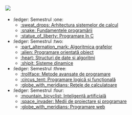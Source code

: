 # <a href="https://cs.ubbcluj.ro"><img src="https://www.yourtango.com/sites/default/files/styles/header_slider/public/image_blog/college-memes.jpg?itok=JoGNEOBS" /></a>
<ul>
  <li>:ledger: Semestrul :one:
    <ul>
      <li>
        <a href="https://github.com/mihai12p/ubb/tree/main/sem1/asc"> 
          :sweat_drops:  Arhitectura sistemelor de calcul
        </a>
      </li>
      <li>
        <a href="https://github.com/mihai12p/ubb/tree/main/sem1/fp"> 
          :snake:  Fundamentele programării
        </a>
      </li>
      <li>
        <a href="https://github.com/mihai12p/ubb/tree/main/sem1/c"> 
          :statue_of_liberty:  Programare în C
        </a>
      </li>
    </ul>
  </li>
  <li>:ledger: Semestrul :two:
    <ul>
      <li>
        <a href="https://github.com/mihai12p/ubb/tree/main/sem2/ag"> 
          :part_alternation_mark:  Algoritmica grafelor
        </a>
      </li>
      <li>
        <a href="https://github.com/mihai12p/ubb/tree/main/sem2/poo"> 
          :alien:  Programare orientată obiect
        </a>
      </li>
      <li>
        <a href="https://github.com/mihai12p/ubb/tree/main/sem2/sda"> 
          :heart:  Structuri de date și algoritmi
        </a>
      </li>
      <li>
        <a href="https://github.com/mihai12p/ubb/tree/main/sem2/sd"> 
          :shipit:  Sisteme dinamice
        </a>
      </li>
    </ul>
  </li>
  <li>:ledger: Semestrul :three:
    <ul>
      <li>
        <a href="https://github.com/mihai12p/ubb/tree/main/sem3/map">
          :trollface:  Metode avansate de programare
        </a>
      </li>
      <li>
        <a href="https://github.com/mihai12p/ubb/tree/main/sem3/plf">
          :circus_tent:  Programare logică și funcțională
        </a>
      </li>
      <li>
        <a href="https://github.com/mihai12p/ubb/tree/main/sem3/rc">
          :globe_with_meridians:  Reţele de calculatoare
        </a>
      </li>
    </ul>
  </li>
  <li>:ledger: Semestrul :four:
    <ul>
      <li>
        <a href="https://github.com/mihai12p/ubb/tree/main/sem4/ia">
          :mountain_bicyclist:  Inteligență artificială
        </a>
      </li>
      <li>
        <a href="https://github.com/mihai12p/ubb/tree/main/sem4/mpp">
          :space_invader:  Medii de proiectare și programare
        </a>
      </li>
      <li>
        <a href="https://github.com/mihai12p/ubb/tree/main/sem4/pw">
          :globe_with_meridians:  Programare web
        </a>
      </li>
    </ul>
  </li>
</ul>
